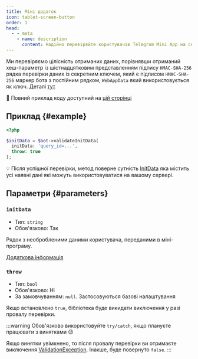 ```yaml
---
title: Міні додаток
icon: tablet-screen-button
order: 1
head:
  - - meta
    - name: description
      content: Надійно перевіряйте користувачів Telegram Mini App на серверній частині вашого PHP проекта за допомогою бібліотеки TgWebValid.
---
```


Ми перевіряємо цілісність отриманих даних, порівнявши отриманий хеш-параметр із шістнадцятковим представленням підпису `HMAC-SHA-256` рядка перевірки даних із секретним ключем, який є підписом `HMAC-SHA-256` маркер бота з постійним рядком, `WebAppData` який використовується як ключ. Деталі [тут](https://core.telegram.org/bots/webapps#validating-data-received-via-the-mini-app)

:rocket: Повний приклад коду доступний на [цій сторінці](../example/mini-app.md)

## Приклад {#example}

```php
<?php

$initData = $bot->validateInitData(
  initData: 'query_id=...',
  throw: true
);
```

:bulb: Після успішної перевірки, метод поверне сутність [InitData](../entity/init-data/) яка містить усі наявні дані які можуть використовуватися на вашому сервері.

## Параметри {#parameters}

### `initData`
- Тип: `string`
- Обов'язково: Так

Рядок з необробленими даними користувача, переданими в міні-програму.

[Додаткова інформація](https://core.telegram.org/bots/webapps#initializing-mini-apps)

### `throw`
- Тип: `bool`
- Обов'язково: Ні
- За замовчуванням: `null`. Застосовуються базові налаштування

Якщо встановлено `true`, бібліотека буде викидати виключення у разі провалу перевірки.

:::warning
Обов'язково використовуйте `try/catch`, якщо плануєте працювати з винятками :wink:

Якщо винятки увімкнено, то після провалу перевірки ви отримаєте виключення [ValidationException](../exception/validation.md). Інакше, буде повернуто `false`.
:::